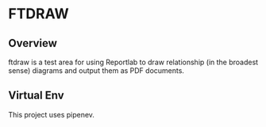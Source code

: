 # FTDRAW

## Overview

ftdraw is a test area for using Reportlab to draw relationship (in the broadest sense) diagrams and output them as PDF documents.

## Virtual Env

This project uses pipenev.
